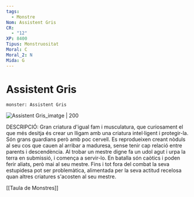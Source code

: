 ```yaml
---
tags:
  - Monstre
Nom: Assistent Gris
CR:
  - "12"
XP: 8400
Tipus: Monstruositat
Moral: C
Moral_2: N
Mida: G
---
```

# Assistent Gris

```statblock
monster: Assistent Gris
```

![Assistent Gris_imatge | 200](https://static.wikia.nocookie.net/forgottenrealms/images/b/b4/Gray_render-5e.png/revision/latest?cb&#x3D;20180526173757)

DESCRIPCIÓ: 
Gran criatura d'igual fam i musculatura, que curiosament el que més desitja és crear un lligam amb una criatura intel·ligent i protegir-la. Són grans guardians però amb poc cervell. Es reprodueixen creant nòduls al seu cos que cauen al arribar a maduresa, sense tenir cap relació entre parents i descendència. Al trobar un mestre digne fa un udol agut i urpa la terra en submissió, i comença a servir-lo. En batalla són caòtics i poden ferir aliats, però mai al seu mestre. Fins i tot fora del combat la seva estupidesa pot ser problemàtica, alimentada per la seva actitud recelosa quan altres criatures s'acosten al seu mestre. 

[[Taula de Monstres]]